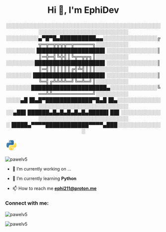 <h1 align="center">Hi 👋, I'm EphiDev</h1>
<h3 align="center">   ░░░░░░░░░░░░░░░░░░░░░░░░░░░░░░░░░░░░░░░░░░░░░░░░░░░░░░░░░░░░░░░░░░░░
   ░░░░░░░░░▄▀█▀█▄██████████▄▄░░░░░░░░░░░░░░░╔╦═╦═╦╦╦╦═╦═════╗░░░░░░░░░
   ░░░░░░░░▐██████████████████▌░░░░░░░░░░░░░░║║═╬═╣╚╬╣║╚╦═╦╦╗║░░░░░░░░░
   ░░░░░░░░███████████████████▌░░░░░░░░░░░░░░║║═╣║║║║║║╔╣╩╣║║║░░░░░░░░░
   ░░░░░░░▐███████████████████▌░░░░░░░░░░░░░░║╚═╣╔╩╩╩╩═╝╚═╩═╝║░░░░░░░░░
   ░░░░░░░█████████████████████▄░░░░░░░░░░░░░╚══╩╩═══════════╝░░░░░░░░░
   ░░░░▄█▐█▄█▀█████████████▀█▄█▐█▄░░░░░░░░░░░░░░░░░░░░░░░░░░░░░░░░░░░░░
   ░░▄██▌██████▄█▄█▄█▄█▄█▄█████▌██▌░░░░░░░░░░░░░░░░░░░░░░░░░░░░░░░░░░░░
   ░▐████▄▀▀▀▀████████████▀▀▀▀▄███░░░░░░░░░░░░░</h3>
   <p align="left"> <a href="https://www.python.org" target="_blank" rel="noreferrer"> <img src="https://raw.githubusercontent.com/devicons/devicon/master/icons/python/python-original.svg" alt="python" width="40" height="40"/> </a> </p>
 <p align="left"> <img src="https://komarev.com/ghpvc/?username=pawelv5&label=Profile%20views&color=0e75b6&style=flat" alt="pawelv5" /> </p>

- 🔭 I’m currently working on ...

- 🌱 I’m currently learning **Python**

- 📫 How to reach me **ephi211@proton.me**

<h3 align="left">Connect with me:</h3>
<p align="left">
</p>
<p><img align="center" src="https://github-readme-streak-stats.herokuapp.com/?user=pawelv5&" alt="pawelv5" /></p>
<p><img align="left" src="https://github-readme-stats.vercel.app/api/top-langs?username=pawelv5&show_icons=true&locale=en&layout=compact" alt="pawelv5" /></p>





 
<!--
https://rahuldkjain.github.io/gh-profile-readme-generator/
https://www.textartgenerator.net/
https://shields.io/badges
-->
